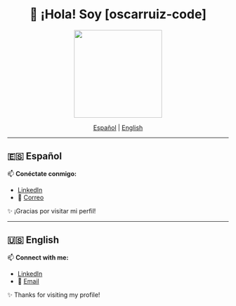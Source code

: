 <div align="center">
  <h1>👋 ¡Hola! Soy [oscarruiz-code]</h1>
  <img src="https://media.giphy.com/media/Cmr1OMJ2FN0B2/giphy.gif" width="200"/>

  <p>
    <a href="#espanol">Español</a> | 
    <a href="#english">English</a>
  </p>
</div>

---

## 🇪🇸 Español
📫 **Conéctate conmigo:**  
- [LinkedIn](https://www.linkedin.com/in/%C3%B3scar-ruiz-rosa-78b520245/)  
- 📧 [Correo](mailto:oscarruizcode@gmail.com)  

✨ ¡Gracias por visitar mi perfil!

---

## 🇺🇸 English
📫 **Connect with me:**  
- [LinkedIn](https://www.linkedin.com/in/%C3%B3scar-ruiz-rosa-78b520245/)  
- 📧 [Email](mailto:oscarruizcode@gmail.com)  

✨ Thanks for visiting my profile!
